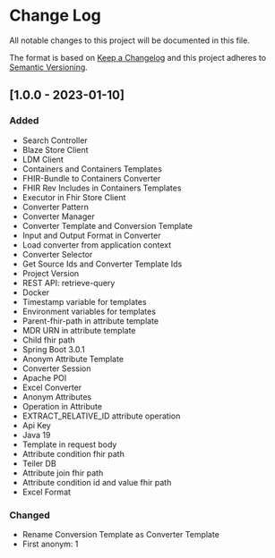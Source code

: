 # Change Log
All notable changes to this project will be documented in this file.

The format is based on [Keep a Changelog](http://keepachangelog.com/)
and this project adheres to [Semantic Versioning](http://semver.org/).

## [1.0.0 - 2023-01-10]
### Added
- Search Controller
- Blaze Store Client
- LDM Client
- Containers and Containers Templates
- FHIR-Bundle to Containers Converter
- FHIR Rev Includes in Containers Templates
- Executor in Fhir Store Client
- Converter Pattern
- Converter Manager
- Converter Template and Conversion Template
- Input and Output Format in Converter
- Load converter from application context
- Converter Selector
- Get Source Ids and Converter Template Ids
- Project Version
- REST API: retrieve-query
- Docker
- Timestamp variable for templates
- Environment variables for templates
- Parent-fhir-path in attribute template
- MDR URN in attribute template
- Child fhir path
- Spring Boot 3.0.1
- Anonym Attribute Template
- Converter Session
- Apache POI
- Excel Converter
- Anonym Attributes
- Operation in Attribute
- EXTRACT_RELATIVE_ID attribute operation
- Api Key
- Java 19
- Template in request body
- Attribute condition fhir path
- Teiler DB
- Attribute join fhir path
- Attribute condition id and value fhir path
- Excel Format

### Changed
- Rename Conversion Template as Converter Template
- First anonym: 1
